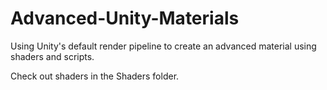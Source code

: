 # Advanced-Unity-Materials
Using Unity's default render pipeline to create an advanced material using shaders and scripts.

Check out shaders in the Shaders folder.

